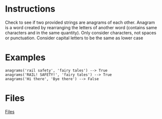 # Instructions
Check to see if two provided strings are anagrams of each other. Anagram is a word created by rearranging the letters of another word
(contains same characters and in the same quantity). Only consider characters, not spaces or punctuation.  Consider capital letters to be
the same as lower case


# Examples
```
anagrams('rail safety', 'fairy tales') --> True
anagrams('RAIL! SAFETY!', 'fairy tales') --> True
anagrams('Hi there', 'Bye there') --> False
```

# Files
[Files](/)
